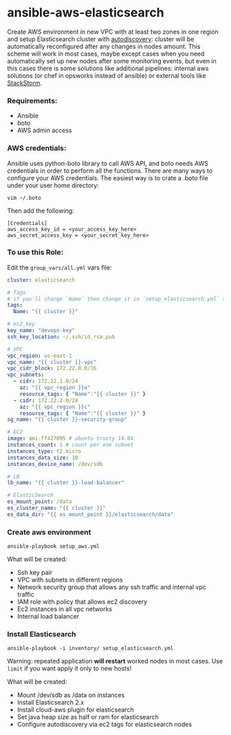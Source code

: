 # ansible-aws-elasticsearch

Create AWS environment in new VPC with at least two zones in one region and setup Elasticsearch cluster with [autodiscovery](https://www.elastic.co/guide/en/elasticsearch/plugins/current/cloud-aws-discovery.html#cloud-aws-discovery): cluster will be automatically reconfigured after any changes in nodes amount. This scheme will work in most cases, maybe except cases when you need automatically set up new nodes after some monitoring events, but even in this cases there is some solutions like additional pipelines: internal aws solutions (or chef in opsworks instead of ansible) or external tools like [StackStorm](https://github.com/StackStorm/st2). 

### Requirements:

- Ansible
- boto
- AWS admin access

### AWS credentials:

Ansible uses python-boto library to call AWS API, and boto needs AWS credentials in order to perform all the functions. There are many ways to configure your AWS credentials. The easiest way is to crate a .boto file under your user home directory:
```shell
vim ~/.boto
```
Then add the following:
```shell
[Credentials]
aws_access_key_id = <your_access_key_here>
aws_secret_access_key = <your_secret_key_here>
```

### To use this Role:

Edit the `group_vars/all.yml` vars file:
```yaml
cluster: elasticsearch

# Tags
# if you'll change `Name` then change it in `setup_elasticsearch.yml` twice too ;)
tags:
  Name: "{{ cluster }}"

# ec2_key
key_name: "devops-key"
ssh_key_location: ~/.ssh/id_rsa.pub 

# VPC
vpc_region: us-east-1
vpc_name: "{{ cluster }}-vpc"
vpc_cidr_block: 172.22.0.0/16
vpc_subnets:
  - cidr: 172.22.1.0/24
    az: "{{ vpc_region }}a"
    resource_tags: { "Name":"{{ cluster }}" }
  - cidr: 172.22.2.0/24
    az: "{{ vpc_region }}c"
    resource_tags: { "Name":"{{ cluster }}" }
sg_name: "{{ cluster }}-security-group"

# EC2
image: ami-ff427095 # ubuntu trusty 14.04
instances_count: 1 # count per one subnet
instances_type: t2.micro
instances_data_size: 10
instances_device_name: /dev/sdb

# LB
lb_name: "{{ cluster }}-load-balancer"

# ElasticSearch
es_mount_point: /data
es_cluster_name: "{{ cluster }}"
es_data_dir: "{{ es_mount_point }}/elasticsearch/data"
```

### Create aws environment

```shell
ansible-playbook setup_aws.yml
```

What will be created:
- Ssh key pair
- VPC with subnets in different regions
- Network security group that allows any ssh traffic and internal vpc traffic
- IAM role with policy that allows ec2 discovery
- Ec2 instances in all vpc networks
- Internal load balancer

### Install Elasticsearch

```shell
ansible-playbook -i inventory/ setup_elasticsearch.yml
```

Warning: repeated application **will restart** worked nodes in most cases. Use `limit` if you want apply it only to new hosts!

What will be created:
- Mount /dev/sdb as /data on instances
- Install Elasticsearch 2.x
- Install cloud-aws plugin for elasticsearch
- Set java heap size as half or ram for elasticsearch
- Configure autodiscovery via ec2 tags for elasticsearch nodes
